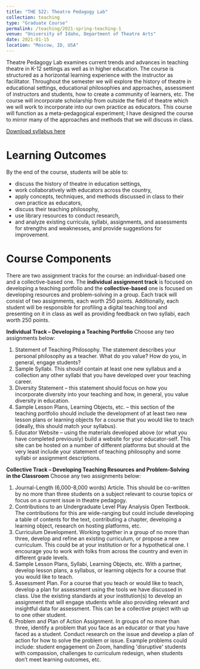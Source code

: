 ```yaml
---
title: "THE 522: Theatre Pedagogy Lab"
collection: teaching
type: "Graduate Course"
permalink: /teaching/2021-spring-teaching-1
venue: "University of Idaho, Department of Theatre Arts"
date: 2021-01-15
location: "Moscow, ID, USA"
---
```


Theatre Pedagogy Lab examines current trends and advances in teaching theatre in K-12 settings as well as in higher education. The course is structured as a horizontal learning experience with the instructor as facilitator. Throughout the semester we will explore the history of theatre in educational settings, educational philosophies and approaches, assessment of instructors and students, how to create a community of learners, etc. The course will incorporate scholarship from outside the field of theatre which we will work to incorporate into our own practice as educators. This course will function as a meta-pedagogical experiment; I have designed the course to mirror many of the approaches and methods that we will discuss in class. 
 

[Download syllabus here](http://sarahfocam.github.io/files/the522pedagogylab21.pdf)

Learning Outcomes
======
By the end of the course, students will be able to: 
- discuss the history of theatre in education settings, 
- work collaboratively with educators across the country, 
- apply concepts, techniques, and methods discussed in class to their own practice as educators, 
- discuss their teaching philosophy,
- use library resources to conduct research, 
- and analyze existing curricula, syllabi, assignments, and assessments for strengths and weaknesses, and provide suggestions for improvement. 



Course Components
======

There are two assignment tracks for the course: an individual-based one and a collective-based one. The **individual assignment track** is focused on developing a teaching portfolio and the **collective-based** one is focused on developing resources and problem-solving in a group. Each track will consist of two assignments, each worth 250 points. Additionally, each student will be responsible for profiling a digital teaching tool and presenting on it in class as well as providing feedback on two syllabi, each worth 250 points.

**Individual Track – Developing a Teaching Portfolio**
Choose any two assignments below: 

1. Statement of Teaching Philosophy. The statement describes your personal philosophy as a teacher. What do you value? How do you, in general, engage students? 
2. Sample Syllabi. This should contain at least one new syllabus and a collection any other syllabi that you have developed over your teaching career. 
3. Diversity Statement – this statement should focus on how you incorporate diversity into your teaching and how, in general, you value diversity in education. 
4. Sample Lesson Plans, Learning Objects, etc. – this section of the teaching portfolio should include the development of at least two new lesson plans or learning objects for a course that you would like to teach (ideally, this should match your syllabus). 
5. Educator Website – using the materials developed above (or what you have completed previously) build a website for your educator-self. This site can be hosted on a number of different platforms but should at the very least include your statement of teaching philosophy and some syllabi or assignment descriptions. 

**Collective Track – Developing Teaching Resources and Problem-Solving in the Classroom**
Choose any two assignments below: 

1. Journal-Length (6,000-8,000 words) Article. This should be co-written by no more than three students on a subject relevant to course topics or focus on a current issue in theatre pedagogy. 
2. Contributions to an Undergraduate Level Play Analysis Open Textbook. The contributions for this are wide-ranging but could include developing a table of contents for the text, contributing a chapter, developing a learning object, research on hosting platforms, etc. 
3. Curriculum Development. Working together in a group of no more than three, develop and refine an existing curriculum, or propose a new curriculum. This could be at your institution or for a hypothetical one. I encourage you to work with folks from across the country and even in different grade levels. 
4. Sample Lesson Plans, Syllabi, Learning Objects, etc. With a partner, develop lesson plans, a syllabus, or learning objects for a course that you would like to teach.  
5. Assessment Plan. For a course that you teach or would like to teach, develop a plan for assessment using the tools we have discussed in class. Use the existing standards at your institution(s) to develop an assignment that will engage students while also providing relevant and insightful data for assessment. This can be a collective project with up to one other student. 
6. Problem and Plan of Action Assignment. In groups of no more than three, identify a problem that you face as an educator or that you have faced as a student. Conduct research on the issue and develop a plan of action for how to solve the problem or issue. Example problems could include: student engagement on Zoom, handling 'disruptive' students with compassion, challenges to curriculum redesign, when students don’t meet learning outcomes, etc. 

